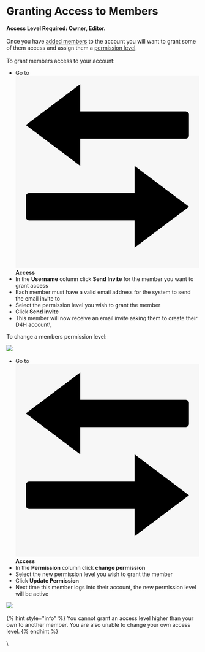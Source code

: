 # Granting Access to Members

**Access Level Required: Owner, Editor.**\
\
Once you have [added members](../../user-access/inviting-new-users.md) to the account you will want to grant some of them access and assign them a [permission level](../../shared-services/access-and-permissions/).\
\
To grant members access to your account:

* Go to ![](../../.gitbook/assets/access.png) **Access**
* In the **Username** column click **Send Invite** for the member you want to grant access
* Each member must have a valid email address for the system to send the email invite to
* Select the permission level you wish to grant the member
* Click **Send invite**
* This member will now receive an email invite asking them to create their D4H account\


To change a members permission level:

![](<../../.gitbook/assets/granting access to members 1.gif>)

* Go to ![](../../.gitbook/assets/access.png) **Access**
* In the **Permission** column click **change permission**
* Select the new permission level you wish to grant the member
* Click **Update Permission**
* Next time this member logs into their account, the new permission level will be active

![](<../../.gitbook/assets/granting access to members 2.gif>)

{% hint style="info" %}
You cannot grant an access level higher than your own to another member. You are also unable to change your own access level. &#x20;
{% endhint %}

\
